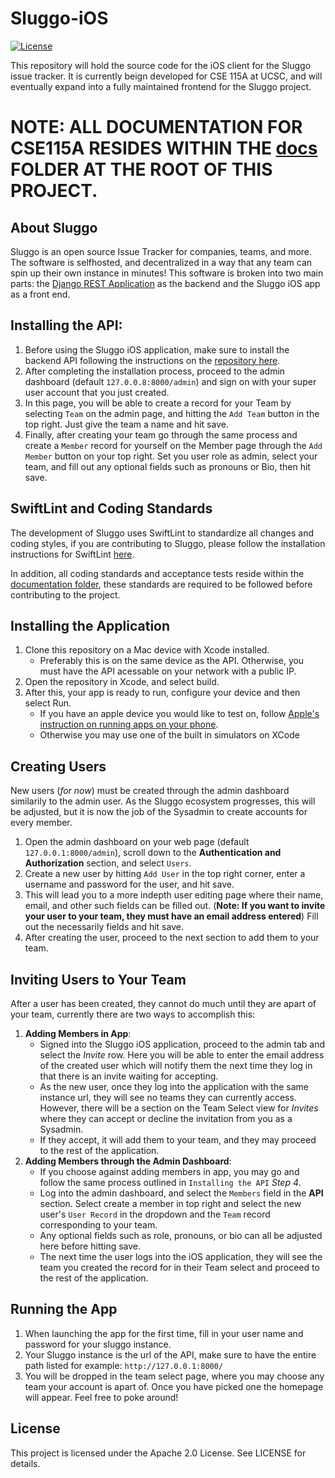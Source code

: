 # Sluggo-iOS
[![License](https://img.shields.io/badge/License-Apache_2.0-blue.svg)](https://opensource.org/licenses/Apache-2.0)

This repository will hold the source code for the iOS client for the Sluggo
issue tracker. It is currently beign developed for CSE 115A at UCSC, and will
eventually expand into a fully maintained frontend for the Sluggo project.

# NOTE: ALL DOCUMENTATION FOR CSE115A RESIDES WITHIN THE [docs](doc/) FOLDER AT THE ROOT OF THIS PROJECT.

## About Sluggo
Sluggo is an open source Issue Tracker for companies, teams, and more. The software is selfhosted, and decentralized in a way that any team can spin up their own instance in minutes! This software is broken into two main parts: the [Django REST Application](https://github.com/Slugbotics/Sluggo-API) as the backend and the Sluggo iOS app as a front end.

## Installing the API:
1) Before using the Sluggo iOS application, make sure to install the backend API following the instructions on the [repository here](https://github.com/Slugbotics/Sluggo-API).
2) After completing the installation process, proceed to the admin dashboard (default `127.0.0.8:8000/admin`) and sign on with your super user account that you just created.
3) In this page, you will be able to create a record for your Team by selecting `Team` on the admin page, and hitting the `Add Team` button in the top right. Just give the team a name and hit save.
4) Finally, after creating your team go through the same process and create a `Member` record for yourself on the Member page through the `Add Member` button on your top right. Set you user role as admin, select your team, and fill out any optional fields such as pronouns or Bio, then hit save.


## SwiftLint and Coding Standards
The development of Sluggo uses SwiftLint to standardize all changes and coding styles, if you are contributing to Sluggo, please follow the installation instructions for SwiftLint [here](https://github.com/realm/SwiftLint).

In addition, all coding standards and acceptance tests reside within the [documentation folder](doc/), these standards are required to be followed before contributing to the project.

## Installing the Application
1) Clone this repository on a Mac device with Xcode installed.
    - Preferably this is on the same device as the API. Otherwise, you must have the API acessable on your network with a public IP.
3) Open the repository in Xcode, and select build.
4) After this, your app is ready to run, configure your device and then select Run.
    - If you have an apple device you would like to test on, follow [Apple's instruction on running apps on your phone](https://developer.apple.com/documentation/xcode/running-your-app-in-the-simulator-or-on-a-device).
    - Otherwise you may use one of the built in simulators on XCode


## Creating Users
New users (*for now*) must be created through the admin dashboard similarily to the admin user. As the Sluggo ecosystem progresses, this will be adjusted, but it is now the job of the Sysadmin to create accounts for every member.
1) Open the admin dashboard on your web page (default `127.0.0.1:8000/admin`), scroll down to the **Authentication and Authorization** section, and select `Users`.
2) Create a new user by hitting `Add User` in the top right corner, enter a username and password for the user, and hit save.
3) This will lead you to a more indepth user editing page where their name, email, and other such fields can be filled out. (**Note: If you want to invite your user to your team, they must have an email address entered**) Fill out the necessarily fields and hit save.
4) After creating the user, proceed to the next section to add them to your team.

## Inviting Users to Your Team
After a user has been created, they cannot do much until they are apart of your team, currently there are two ways to accomplish this:
1) **Adding Members in App**:
    - Signed into the Sluggo iOS application, proceed to the admin tab and select the *Invite* row. Here you will be able to enter the email address of the created user which will notify them the next time they log in that there is an invite waiting for accepting.
    - As the new user, once they log into the application with the same instance url, they will see no teams they can currently access. However, there will be a section on the Team Select view for *Invites* where they can accept or decline the invitation from you as a Sysadmin. 
    - If they accept, it will add them to your team, and they may proceed to the rest of the application.
2) **Adding Members through the Admin Dashboard**:
    - If you choose against adding members in app, you may go and follow the same process outlined in ``Installing the API`` *Step 4*.
    - Log into the admin dashboard, and select the `Members` field in the **API** section. Select create a member in top right and select the new user's `User Record` in the dropdown and the `Team` record corresponding to your team.
    - Any optional fields such as role, pronouns, or bio can all be adjusted here before hitting save.
    - The next time the user logs into the iOS application, they will see the team you created the record for in their Team select and proceed to the rest of the application.
    

## Running the App
1) When launching the app for the first time, fill in your user name and password for your sluggo instance.
2) Your Sluggo instance is the url of the API, make sure to have the entire path listed for example: `http://127.0.0.1:8000/`
3) You will be dropped in the team select page, where you may choose any team your account is apart of. Once you have picked one the homepage will appear. Feel free to poke around!

## License
This project is licensed under the Apache 2.0 License. See LICENSE for details.
